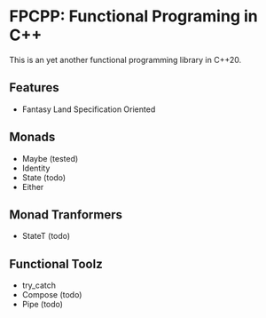 # FPCPP: Functional Programing in C++

This is an yet another functional programming library in C++20.

## Features

- Fantasy Land Specification Oriented

## Monads

- Maybe (tested)
- Identity
- State (todo)
- Either

## Monad Tranformers

- StateT (todo)

## Functional Toolz

- try_catch
- Compose (todo)
- Pipe (todo)
